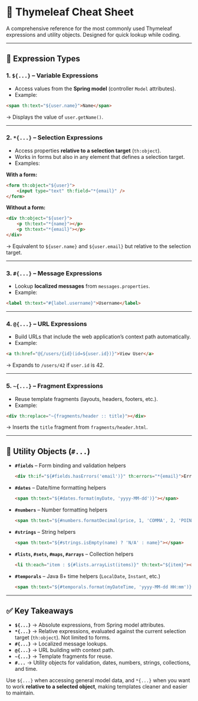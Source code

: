 
# 🌿 Thymeleaf Cheat Sheet

A comprehensive reference for the most commonly used Thymeleaf expressions and utility objects. Designed for quick lookup while coding.

---

## 🔑 Expression Types

### 1. `${...}` – Variable Expressions
- Access values from the **Spring model** (controller `Model` attributes).
- Example:
```html
<span th:text="${user.name}">Name</span>
```
→ Displays the value of `user.getName()`.

---

### 2. `*{...}` – Selection Expressions
- Access properties **relative to a selection target** (`th:object`).  
- Works in forms but also in any element that defines a selection target.
- Examples:

**With a form:**
```html
<form th:object="${user}">
    <input type="text" th:field="*{email}" />
</form>
```

**Without a form:**
```html
<div th:object="${user}">
    <p th:text="*{name}"></p>
    <p th:text="*{email}"></p>
</div>
```
→ Equivalent to `${user.name}` and `${user.email}` but relative to the selection target.

---

### 3. `#{...}` – Message Expressions
- Lookup **localized messages** from `messages.properties`.
- Example:
```html
<label th:text="#{label.username}">Username</label>
```

---

### 4. `@{...}` – URL Expressions
- Build URLs that include the web application’s context path automatically.
- Example:
```html
<a th:href="@{/users/{id}(id=${user.id})}">View User</a>
```
→ Expands to `/users/42` if `user.id` is 42.

---

### 5. `~{...}` – Fragment Expressions
- Reuse template fragments (layouts, headers, footers, etc.).
- Example:
```html
<div th:replace="~{fragments/header :: title}"></div>
```
→ Inserts the `title` fragment from `fragments/header.html`.

---

## 🔧 Utility Objects (`#...`)

- **`#fields`** – Form binding and validation helpers
  ```html
  <div th:if="${#fields.hasErrors('email')}" th:errors="*{email}">Error</div>
  ```

- **`#dates`** – Date/time formatting helpers
  ```html
  <span th:text="${#dates.format(myDate, 'yyyy-MM-dd')}"></span>
  ```

- **`#numbers`** – Number formatting helpers
  ```html
  <span th:text="${#numbers.formatDecimal(price, 1, 'COMMA', 2, 'POINT')}"></span>
  ```

- **`#strings`** – String helpers
  ```html
  <span th:text="${#strings.isEmpty(name) ? 'N/A' : name}"></span>
  ```

- **`#lists`, `#sets`, `#maps`, `#arrays`** – Collection helpers
  ```html
  <li th:each="item : ${#lists.arrayList(items)}" th:text="${item}"></li>
  ```

- **`#temporals`** – Java 8+ time helpers (`LocalDate`, `Instant`, etc.)
  ```html
  <span th:text="${#temporals.format(myDateTime, 'yyyy-MM-dd HH:mm')}"></span>
  ```

---

## ✅ Key Takeaways

- **`${...}`** → Absolute expressions, from Spring model attributes.  
- **`*{...}`** → Relative expressions, evaluated against the current selection target (`th:object`). Not limited to forms.  
- **`#{...}`** → Localized message lookups.  
- **`@{...}`** → URL building with context path.  
- **`~{...}`** → Template fragments for reuse.  
- **`#...`** → Utility objects for validation, dates, numbers, strings, collections, and time.

Use `${...}` when accessing general model data, and `*{...}` when you want to work **relative to a selected object**, making templates cleaner and easier to maintain.
